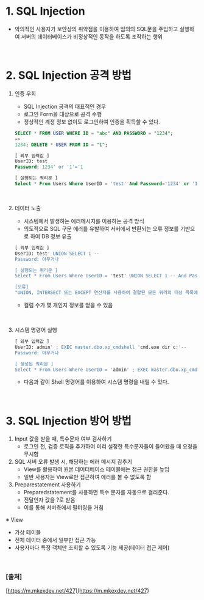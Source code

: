 # 1. SQL Injection

- 악의적인 사용자가 보안상의 취약점을 이용하여 임의의 SQL문을 주입하고 실행하여 서버의 데이터베이스가 비정상적인 동작을 하도록 조작하는 행위

<br/>

# 2. SQL Injection 공격 방법

1. 인증 우회
    - SQL Injection 공격의 대표적인 경우
    - 로그인 Form을 대상으로 공격 수행
    - 정상적인 계정 정보 없이도 로그인하여 인증을 획득할 수 있다.

    ```sql
    SELECT * FROM USER WHERE ID = "abc" AND PASSWORD = "1234";
    =>
    1234; DELETE * USER FROM ID = "1";
    ```

    ```sql
    [ 외부 입력값 ]
    UserID: test
    Password: 1234' or '1'='1

    [ 실행되는 쿼리문 ]
    Select * From Users Where UserID = 'test' And Password='1234' or '1'='1'
    ```
<br/>

2. 데이터 노출
    - 시스템에서 발생하는 에러메시지를 이용하는 공격 방식
    - 의도적으로 SQL 구문 에러를 유발하여 서버에서 반환되는 오류 정보를 기반으로 하여 DB 정보 유출

    ```sql
    [ 외부 입력값 ]
    UserID: test' UNION SELECT 1 --
    Password: 아무거나

    [ 실행되는 쿼리문 ]
    Select * From Users Where UserID = 'test' UNION SELECT 1 -- And Password='아무거나'

    [오류]
    "UNION, INTERSECT 또는 EXCEPT 연산자를 사용하여 결합된 모든 쿼리의 대상 목록에는 동일한 개수의 식이 있어야 합니다." (SQL Server 기준)

    ```

    - 컬럼 수가 몇 개인지 정보를 얻을 수 있음
<br/>

3. 시스템 명령어 실행
    
    ```sql
    [ 외부 입력값 ]
    UserID: admin' ; EXEC master.dbo.xp_cmdshell 'cmd.exe dir c:'--
    Password: 아무거나
    
    [ 생성된 쿼리문 ]
    Select * From Users Where UserID = 'admin' ; EXEC master.dbo.xp_cmdshell 'cmd.exe dir c:'-- And Password='아무거나'
    
    ```
    
    - 다음과 같이 Shell 명령어를 이용하여 시스템 명령을 내릴 수 있다.
    
<br/>

# 3. SQL Injection 방어 방법

1. Input 값을 받을 때, 특수문자 여부 검사하기
    - 로그인 전, 검증 로직을 추가하여 미리 설정한 특수문자들이 들어왔을 때 요청을 무시함
2. SQL 서버 오류 발생 시, 해당하는 에러 메시지 감추기
    - View를 활용하여 원본 데이터베이스 테이블에는 접근 권한을 높임
    - 일반 사용자는 View로만 접근하여 에러를 볼 수 없도록 함
3. Preparestatement 사용하기
    - Preparedstatement를 사용하면 특수 문자를 자동으로 걸러준다.
    - 전달인자 값을 ?로 받음
    - 이를 통해 서버측에서 필터링을 거침

※ View

- 가상 테이블
- 전체 데이터 중에서 일부만 접근 가능
- 사용자마다 특정 객체만 조회할 수 있도록 기능 제공(데이터 접근 제어)
<br/>

### [출처]

[https://m.mkexdev.net/427](https://m.mkexdev.net/427)
